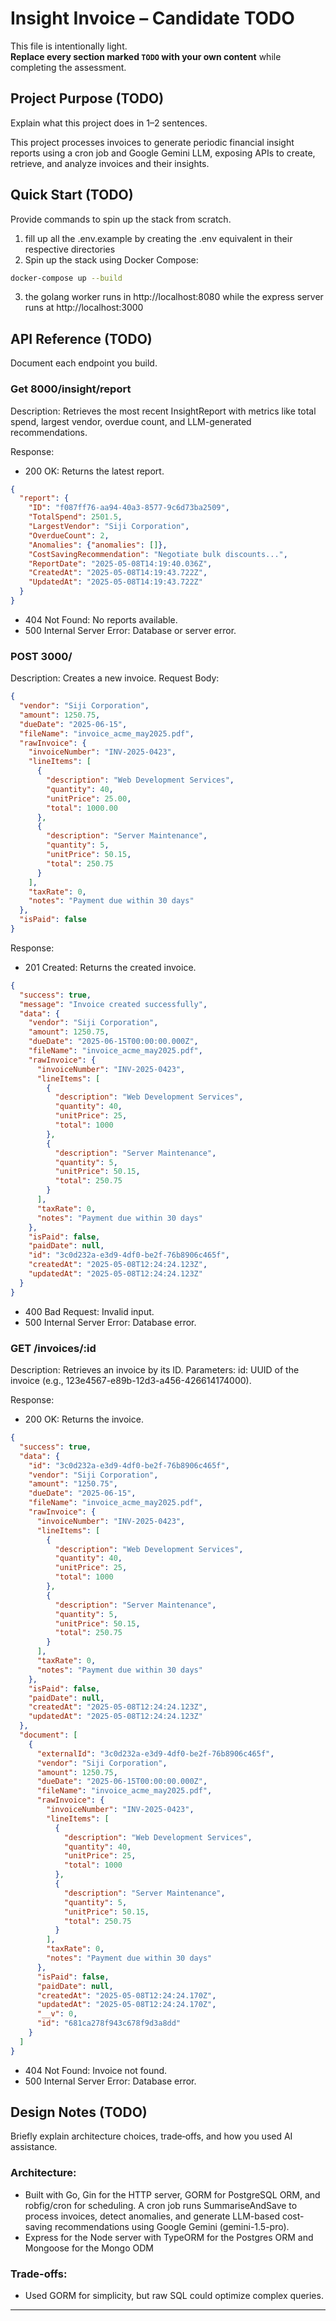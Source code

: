 
# Insight Invoice – Candidate TODO

This file is intentionally light.  
**Replace every section marked `TODO` with your own content** while completing the assessment.

## Project Purpose (TODO)
Explain what this project does in 1–2 sentences.

This project processes invoices to generate periodic financial insight reports using a cron job and Google Gemini LLM, exposing APIs to create, retrieve, and analyze invoices and their insights.

## Quick Start (TODO)
Provide commands to spin up the stack from scratch.
1. fill up all the .env.example by creating the .env equivalent in their respective directories
2. Spin up the stack using Docker Compose:
```bash
docker-compose up --build
```
3. the golang worker runs in http://localhost:8080 while the express server runs at http://localhost:3000


## API Reference (TODO)
Document each endpoint you build.

### Get 8000/insight/report
Description: Retrieves the most recent InsightReport with metrics like total spend, largest vendor, overdue count, and LLM-generated recommendations.

Response:

- 200 OK: Returns the latest report.

```json
{
  "report": {
    "ID": "f087ff76-aa94-40a3-8577-9c6d73ba2509",
    "TotalSpend": 2501.5,
    "LargestVendor": "Siji Corporation",
    "OverdueCount": 2,
    "Anomalies": {"anomalies": []},
    "CostSavingRecommendation": "Negotiate bulk discounts...",
    "ReportDate": "2025-05-08T14:19:40.036Z",
    "CreatedAt": "2025-05-08T14:19:43.722Z",
    "UpdatedAt": "2025-05-08T14:19:43.722Z"
  }
}
```

- 404 Not Found: No reports available.
- 500 Internal Server Error: Database or server error.

### POST 3000/
Description: Creates a new invoice.
Request Body:
```json
{
  "vendor": "Siji Corporation",
  "amount": 1250.75,
  "dueDate": "2025-06-15",
  "fileName": "invoice_acme_may2025.pdf",
  "rawInvoice": {
    "invoiceNumber": "INV-2025-0423",
    "lineItems": [
      {
        "description": "Web Development Services",
        "quantity": 40,
        "unitPrice": 25.00,
        "total": 1000.00
      },
      {
        "description": "Server Maintenance",
        "quantity": 5,
        "unitPrice": 50.15,
        "total": 250.75
      }
    ],
    "taxRate": 0,
    "notes": "Payment due within 30 days"
  },
  "isPaid": false
}
```

Response:

- 201 Created: Returns the created invoice.
```json
{
  "success": true,
  "message": "Invoice created successfully",
  "data": {
    "vendor": "Siji Corporation",
    "amount": 1250.75,
    "dueDate": "2025-06-15T00:00:00.000Z",
    "fileName": "invoice_acme_may2025.pdf",
    "rawInvoice": {
      "invoiceNumber": "INV-2025-0423",
      "lineItems": [
        {
          "description": "Web Development Services",
          "quantity": 40,
          "unitPrice": 25,
          "total": 1000
        },
        {
          "description": "Server Maintenance",
          "quantity": 5,
          "unitPrice": 50.15,
          "total": 250.75
        }
      ],
      "taxRate": 0,
      "notes": "Payment due within 30 days"
    },
    "isPaid": false,
    "paidDate": null,
    "id": "3c0d232a-e3d9-4df0-be2f-76b8906c465f",
    "createdAt": "2025-05-08T12:24:24.123Z",
    "updatedAt": "2025-05-08T12:24:24.123Z"
  }
}
```

- 400 Bad Request: Invalid input.
- 500 Internal Server Error: Database error.

### GET /invoices/:id
Description: Retrieves an invoice by its ID.
Parameters:
id: UUID of the invoice (e.g., 123e4567-e89b-12d3-a456-426614174000).

Response:
- 200 OK: Returns the invoice.
```json
{
  "success": true,
  "data": {
    "id": "3c0d232a-e3d9-4df0-be2f-76b8906c465f",
    "vendor": "Siji Corporation",
    "amount": "1250.75",
    "dueDate": "2025-06-15",
    "fileName": "invoice_acme_may2025.pdf",
    "rawInvoice": {
      "invoiceNumber": "INV-2025-0423",
      "lineItems": [
        {
          "description": "Web Development Services",
          "quantity": 40,
          "unitPrice": 25,
          "total": 1000
        },
        {
          "description": "Server Maintenance",
          "quantity": 5,
          "unitPrice": 50.15,
          "total": 250.75
        }
      ],
      "taxRate": 0,
      "notes": "Payment due within 30 days"
    },
    "isPaid": false,
    "paidDate": null,
    "createdAt": "2025-05-08T12:24:24.123Z",
    "updatedAt": "2025-05-08T12:24:24.123Z"
  },
  "document": [
    {
      "externalId": "3c0d232a-e3d9-4df0-be2f-76b8906c465f",
      "vendor": "Siji Corporation",
      "amount": 1250.75,
      "dueDate": "2025-06-15T00:00:00.000Z",
      "fileName": "invoice_acme_may2025.pdf",
      "rawInvoice": {
        "invoiceNumber": "INV-2025-0423",
        "lineItems": [
          {
            "description": "Web Development Services",
            "quantity": 40,
            "unitPrice": 25,
            "total": 1000
          },
          {
            "description": "Server Maintenance",
            "quantity": 5,
            "unitPrice": 50.15,
            "total": 250.75
          }
        ],
        "taxRate": 0,
        "notes": "Payment due within 30 days"
      },
      "isPaid": false,
      "paidDate": null,
      "createdAt": "2025-05-08T12:24:24.170Z",
      "updatedAt": "2025-05-08T12:24:24.170Z",
      "__v": 0,
      "id": "681ca278f943c678f9d3a8dd"
    }
  ]
}
```

- 404 Not Found: Invoice not found.
- 500 Internal Server Error: Database error.

## Design Notes (TODO)
Briefly explain architecture choices, trade‑offs, and how you used AI assistance.

### Architecture: 
- Built with Go, Gin for the HTTP server, GORM for PostgreSQL ORM, and robfig/cron for scheduling. A cron job runs SummariseAndSave to process invoices, detect anomalies, and generate LLM-based cost-saving recommendations using Google Gemini (gemini-1.5-pro).
- Express for the Node server with TypeORM for the Postgres ORM and Mongoose for the Mongo ODM

### Trade-offs:
- Used GORM for simplicity, but raw SQL could optimize complex queries.



---
